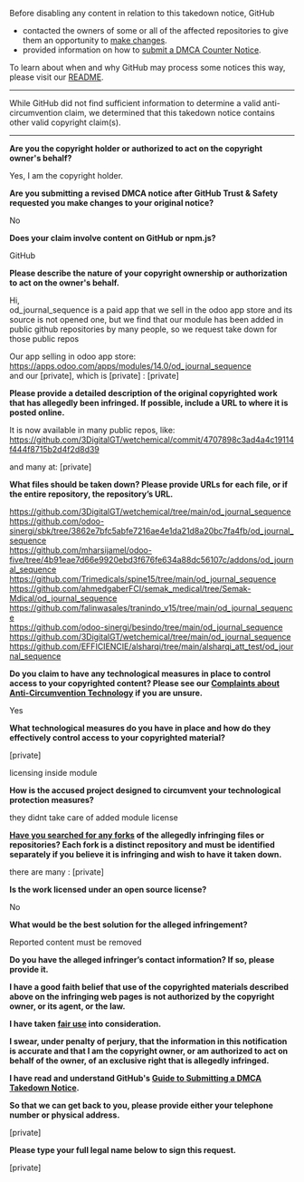 Before disabling any content in relation to this takedown notice, GitHub
- contacted the owners of some or all of the affected repositories to give them an opportunity to [make changes](https://docs.github.com/en/github/site-policy/dmca-takedown-policy#a-how-does-this-actually-work).
- provided information on how to [submit a DMCA Counter Notice](https://docs.github.com/en/articles/guide-to-submitting-a-dmca-counter-notice).

To learn about when and why GitHub may process some notices this way, please visit our [README](https://github.com/github/dmca/blob/master/README.md#anatomy-of-a-takedown-notice).

---

While GitHub did not find sufficient information to determine a valid anti-circumvention claim, we determined that this takedown notice contains other valid copyright claim(s).

---

**Are you the copyright holder or authorized to act on the copyright owner's behalf?**

Yes, I am the copyright holder.

**Are you submitting a revised DMCA notice after GitHub Trust & Safety requested you make changes to your original notice?**

No

**Does your claim involve content on GitHub or npm.js?**

GitHub

**Please describe the nature of your copyright ownership or authorization to act on the owner's behalf.**

Hi,  
od_journal_sequence is a paid app that we sell in the odoo app store and its source is not opened one, but we find that our module has been added in public github repositories by many people, so we request take down for those public repos

Our app selling in odoo app store: https://apps.odoo.com/apps/modules/14.0/od_journal_sequence  
and our [private], which is [private] : [private]

**Please provide a detailed description of the original copyrighted work that has allegedly been infringed. If possible, include a URL to where it is posted online.**

It is now available in many public repos, like: https://github.com/3DigitalGT/wetchemical/commit/4707898c3ad4a4c19114f444f8715b2d4f2d8d39

and many at: [private]

**What files should be taken down? Please provide URLs for each file, or if the entire repository, the repository’s URL.**

https://github.com/3DigitalGT/wetchemical/tree/main/od_journal_sequence  
https://github.com/odoo-sinergi/sbk/tree/3862e7bfc5abfe7216ae4e1da21d8a20bc7fa4fb/od_journal_sequence  
https://github.com/mharsijamel/odoo-five/tree/4b91eae7d66e9920ebd3f676fe634a88dc56107c/addons/od_journal_sequence  
https://github.com/Trimedicals/spine15/tree/main/od_journal_sequence  
https://github.com/ahmedgaberFCI/semak_medical/tree/Semak-Mdical/od_journal_sequence  
https://github.com/falinwasales/tranindo_v15/tree/main/od_journal_sequence  
https://github.com/odoo-sinergi/besindo/tree/main/od_journal_sequence  
https://github.com/3DigitalGT/wetchemical/tree/main/od_journal_sequence  
https://github.com/EFFICIENCIE/alsharqi/tree/main/alsharqi_att_test/od_journal_sequence

**Do you claim to have any technological measures in place to control access to your copyrighted content? Please see our <a href="https://docs.github.com/articles/guide-to-submitting-a-dmca-takedown-notice#complaints-about-anti-circumvention-technology">Complaints about Anti-Circumvention Technology</a> if you are unsure.**

Yes

**What technological measures do you have in place and how do they effectively control access to your copyrighted material?**

[private]

licensing inside module

**How is the accused project designed to circumvent your technological protection measures?**

they didnt take care of added module license

**<a href="https://docs.github.com/articles/dmca-takedown-policy#b-what-about-forks-or-whats-a-fork">Have you searched for any forks</a> of the allegedly infringing files or repositories? Each fork is a distinct repository and must be identified separately if you believe it is infringing and wish to have it taken down.**

there are many : [private]

**Is the work licensed under an open source license?**

No

**What would be the best solution for the alleged infringement?**

Reported content must be removed

**Do you have the alleged infringer’s contact information? If so, please provide it.**

**I have a good faith belief that use of the copyrighted materials described above on the infringing web pages is not authorized by the copyright owner, or its agent, or the law.**

**I have taken <a href="https://www.lumendatabase.org/topics/22">fair use</a> into consideration.**

**I swear, under penalty of perjury, that the information in this notification is accurate and that I am the copyright owner, or am authorized to act on behalf of the owner, of an exclusive right that is allegedly infringed.**

**I have read and understand GitHub's <a href="https://docs.github.com/articles/guide-to-submitting-a-dmca-takedown-notice/">Guide to Submitting a DMCA Takedown Notice</a>.**

**So that we can get back to you, please provide either your telephone number or physical address.**

[private]

**Please type your full legal name below to sign this request.**

[private]
